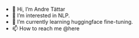 - 👋 Hi, I’m Andre Tättar
- 👀 I’m interested in NLP.
- 🌱 I’m currently learning huggingface fine-tuning.
- 📫 How to reach me @here

<!---
andretattar/andretattar is a ✨ special ✨ repository because its `README.md` (this file) appears on your GitHub profile.
You can click the Preview link to take a look at your changes.
--->
